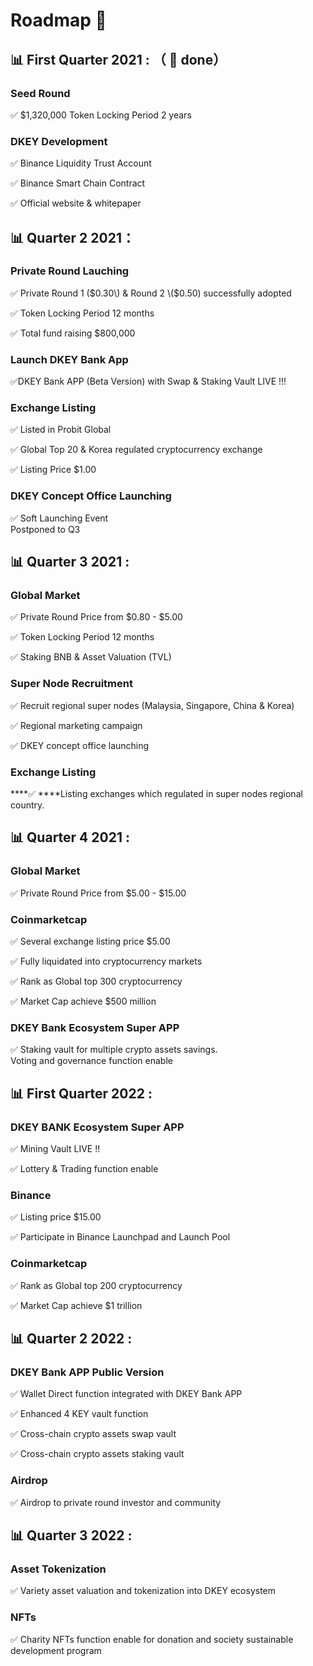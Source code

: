 # Roadmap 📝

##  📊 First Quarter 2021 : （ 💯 done）

### **Seed Round** 

✅ $1,320,000 Token Locking Period 2 years

###  **DKEY Development** 

✅ Binance Liquidity Trust Account 

✅ Binance Smart Chain Contract 

✅ Official website & whitepaper



## 📊 Quarter 2 2021：

### **Private Round Lauching** 

✅ Private Round 1 \($0.30\) & Round 2 \($0.50\) successfully adopted

✅ Token Locking Period 12 months

✅ Total fund raising $800,000

### **Launch DKEY Bank App** 

✅DKEY Bank APP \(Beta Version\) with Swap & Staking Vault LIVE !!!

### Exchange Listing

✅ Listed in Probit Global

✅ Global Top 20 & Korea regulated cryptocurrency exchange

✅ Listing Price $1.00

###  **DKEY Concept Office Launching** 

✅ Soft Launching Event   
         Postponed to Q3

## 📊 Quarter 3 2021 :

### **Global Market**

✅ Private Round Price from $0.80 - $5.00

✅ Token Locking Period 12 months

✅ Staking BNB & Asset Valuation \(TVL\)

### Super Node Recruitment

✅ Recruit regional super nodes \(Malaysia, Singapore, China & Korea\)

✅ Regional marketing campaign

✅ DKEY concept office launching

### **Exchange Listing**

\*\*\*\*✅ ****Listing exchanges which regulated in super nodes regional country.

## 📊 Quarter 4 2021 :

### Global Market

✅ Private Round Price from $5.00 - $15.00

### Coinmarketcap

✅ Several exchange listing price $5.00

✅ Fully liquidated into cryptocurrency markets

✅ Rank as Global top 300 cryptocurrency

✅ Market Cap achieve $500 million

### **DKEY Bank Ecosystem Super APP** 

✅ Staking vault for multiple crypto assets savings.  
         Voting and governance function enable

## 📊 First Quarter 2022 :

### **DKEY BANK Ecosystem Super APP**

✅ Mining Vault LIVE !!

✅ Lottery & Trading function enable

### **Binance** 

✅ Listing price $15.00

✅ Participate in Binance Launchpad and Launch Pool

### Coinmarketcap

✅ Rank as Global top 200 cryptocurrency

✅ Market Cap achieve $1 trillion

## 📊 Quarter 2 2022 :

### **DKEY Bank APP Public Version**

✅ Wallet Direct function integrated with DKEY Bank APP

✅ Enhanced 4 KEY vault function

✅ Cross-chain crypto assets swap vault

✅ Cross-chain crypto assets staking vault

### Airdrop

✅ Airdrop to private round investor and community

## 📊 Quarter 3 2022 :

### Asset Tokenization

✅ Variety asset valuation and tokenization into DKEY ecosystem

### NFTs

✅ Charity NFTs function enable for donation and society sustainable development program

